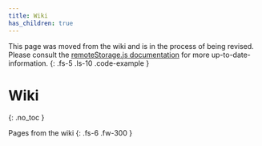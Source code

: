 ```yaml
---
title: Wiki
has_children: true
---
```


This page was moved from the wiki and is in the process of being revised. Please consult the [remoteStorage.js documentation](https://remotestoragejs.readthedocs.io) for more up-to-date-information.
{: .fs-5 .ls-10 .code-example }

# Wiki
{: .no_toc }

Pages from the wiki
{: .fs-6 .fw-300 }
